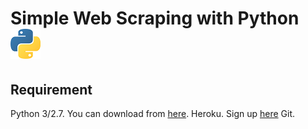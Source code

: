# Simple Web Scraping with Python ![Python Logo](/python-small.png)

## Requirement

Python 3/2.7. You can download from [here](https://www.python.org/downloads/).
Heroku. Sign up [here](https://www.heroku.com/)
Git. 
